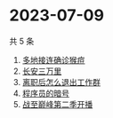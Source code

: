 # 2023-07-09

共 5 条

<!-- BEGIN ZHIHUSEARCH -->
<!-- 最后更新时间 Sun Jul 09 2023 13:09:11 GMT+0800 (China Standard Time) -->
1. [多地接连确诊猴痘](https://www.zhihu.com/search?q=多地接连确诊猴痘)
1. [长安三万里](https://www.zhihu.com/search?q=长安三万里)
1. [离职后怎么退出工作群](https://www.zhihu.com/search?q=离职后怎么退出工作群)
1. [程序员的暗号](https://www.zhihu.com/search?q=程序员的暗号)
1. [战至巅峰第二季开播](https://www.zhihu.com/search?q=战至巅峰第二季开播)
<!-- END ZHIHUSEARCH -->

